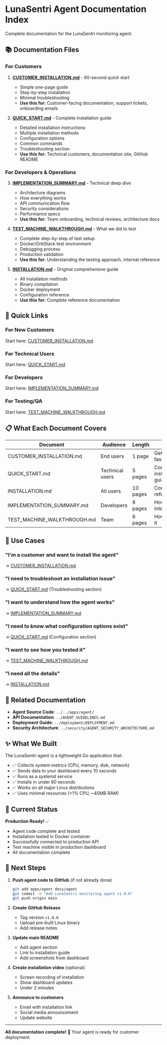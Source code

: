 # LunaSentri Agent Documentation Index

Complete documentation for the LunaSentri monitoring agent.

## 📚 Documentation Files

### For Customers

1. **[CUSTOMER_INSTALLATION.md](./CUSTOMER_INSTALLATION.md)** - 60-second quick start
   - Simple one-page guide
   - Step-by-step installation
   - Minimal troubleshooting
   - **Use this for:** Customer-facing documentation, support tickets, onboarding emails

2. **[QUICK_START.md](./QUICK_START.md)** - Complete installation guide
   - Detailed installation instructions
   - Multiple installation methods
   - Configuration options
   - Common commands
   - Troubleshooting section
   - **Use this for:** Technical customers, documentation site, GitHub README

### For Developers & Operations

3. **[IMPLEMENTATION_SUMMARY.md](./IMPLEMENTATION_SUMMARY.md)** - Technical deep dive
   - Architecture diagrams
   - How everything works
   - API communication flow
   - Security considerations
   - Performance specs
   - **Use this for:** Team onboarding, technical reviews, architecture docs

4. **[TEST_MACHINE_WALKTHROUGH.md](./TEST_MACHINE_WALKTHROUGH.md)** - What we did to test
   - Complete step-by-step of test setup
   - Docker/OrbStack test environment
   - Debugging process
   - Production validation
   - **Use this for:** Understanding the testing approach, internal reference

5. **[INSTALLATION.md](./INSTALLATION.md)** - Original comprehensive guide
   - All installation methods
   - Binary compilation
   - Docker deployment
   - Configuration reference
   - **Use this for:** Complete reference documentation

## 🚀 Quick Links

### For New Customers
Start here: [CUSTOMER_INSTALLATION.md](./CUSTOMER_INSTALLATION.md)

### For Technical Users
Start here: [QUICK_START.md](./QUICK_START.md)

### For Developers
Start here: [IMPLEMENTATION_SUMMARY.md](./IMPLEMENTATION_SUMMARY.md)

### For Testing/QA
Start here: [TEST_MACHINE_WALKTHROUGH.md](./TEST_MACHINE_WALKTHROUGH.md)

## 📋 What Each Document Covers

| Document | Audience | Length | Purpose |
|----------|----------|--------|---------|
| CUSTOMER_INSTALLATION.md | End users | 1 page | Get running fast |
| QUICK_START.md | Technical users | 5 pages | Complete installation guide |
| INSTALLATION.md | All users | 10 pages | Comprehensive reference |
| IMPLEMENTATION_SUMMARY.md | Developers | 8 pages | How it works internally |
| TEST_MACHINE_WALKTHROUGH.md | Team | 6 pages | How we tested it |

## 🎯 Use Cases

### "I'm a customer and want to install the agent"
→ [CUSTOMER_INSTALLATION.md](./CUSTOMER_INSTALLATION.md)

### "I need to troubleshoot an installation issue"
→ [QUICK_START.md](./QUICK_START.md) (Troubleshooting section)

### "I want to understand how the agent works"
→ [IMPLEMENTATION_SUMMARY.md](./IMPLEMENTATION_SUMMARY.md)

### "I need to know what configuration options exist"
→ [QUICK_START.md](./QUICK_START.md) (Configuration section)

### "I want to see how you tested it"
→ [TEST_MACHINE_WALKTHROUGH.md](./TEST_MACHINE_WALKTHROUGH.md)

### "I need all the details"
→ [INSTALLATION.md](./INSTALLATION.md)

## 🔗 Related Documentation

- **Agent Source Code**: `../../apps/agent/`
- **API Documentation**: `../AGENT_GUIDELINES.md`
- **Deployment Guide**: `../deployment/DEPLOYMENT.md`
- **Security Architecture**: `../security/AGENT_SECURITY_ARCHITECTURE.md`

## ✨ What We Built

The LunaSentri agent is a lightweight Go application that:

- ✅ Collects system metrics (CPU, memory, disk, network)
- ✅ Sends data to your dashboard every 10 seconds
- ✅ Runs as a systemd service
- ✅ Installs in under 60 seconds
- ✅ Works on all major Linux distributions
- ✅ Uses minimal resources (<1% CPU, ~40MB RAM)

## 🎉 Current Status

**Production Ready!** ✅

- Agent code complete and tested
- Installation tested in Docker container
- Successfully connected to production API
- Test machine visible in production dashboard
- All documentation complete

## 📝 Next Steps

1. **Push agent code to GitHub** (if not already done)
   ```bash
   git add apps/agent docs/agent
   git commit -m "Add LunaSentri monitoring agent v1.0.0"
   git push origin main
   ```

2. **Create GitHub Release**
   - Tag version `v1.0.0`
   - Upload pre-built Linux binary
   - Add release notes

3. **Update main README**
   - Add agent section
   - Link to installation guide
   - Add screenshots from dashboard

4. **Create installation video** (optional)
   - Screen recording of installation
   - Show dashboard updates
   - Under 2 minutes

5. **Announce to customers**
   - Email with installation link
   - Social media announcement
   - Update website

---

**All documentation complete!** 🚀 Your agent is ready for customer deployment.
